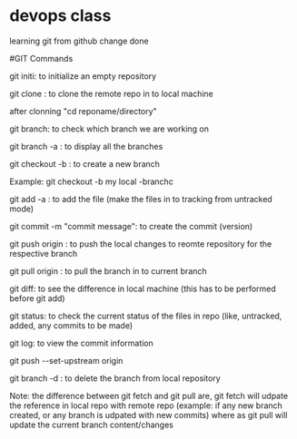 # devops class 
learning git from github change done

#GIT Commands

git initi: to initialize an empty repository

git clone <repo url>: to clone the remote repo in to local machine

after clonning "cd reponame/directory"

git branch: to check which branch we are working on

git branch -a : to display all the branches

git checkout -b <branch name>: to create a new branch 

Example: git checkout -b my local -branchc

git add -a : to add the file (make the files in to tracking from untracked mode)

git commit -m "commit message": to create the commit (version)

git push origin <branch nae>: to push the local changes to reomte repository for the respective branch 

git pull origin <branch name>: to pull the branch in to current branch

git diff: to see the difference in local machine (this has to be performed before git add)

git status: to check the current status of the files in repo (like, untracked, added, any commits to be made)

git log: to view the commit information 

git push --set-upstream origin <branch name>

git branch -d <branch name>  : to delete the branch from local repository

Note: the difference between git fetch and git pull are, git fetch will udpate the reference in local repo with remote repo
(example: if any new branch created, or any branch is udpated with new commits)
where as git pull will update the current branch content/changes
